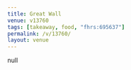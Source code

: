 ```yaml
---
title: Great Wall
venue: v13760
tags: [takeaway, food, "fhrs:695637"]
permalink: /v/13760/
layout: venue
---
```

null